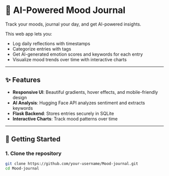 # 🌙 AI-Powered Mood Journal  

Track your moods, journal your day, and get AI-powered insights.  

This web app lets you:  
- Log daily reflections with timestamps  
- Categorize entries with tags  
- Get AI-generated emotion scores and keywords for each entry  
- Visualize mood trends over time with interactive charts  

---

## ✨ Features  
- **Responsive UI**: Beautiful gradients, hover effects, and mobile-friendly design  
- **AI Analysis**: Hugging Face API analyzes sentiment and extracts keywords  
- **Flask Backend**: Stores entries securely in SQLite  
- **Interactive Charts**: Track mood patterns over time  

---

## 🚀 Getting Started  

### 1. Clone the repository  
```bash
git clone https://github.com/your-username/Mood-journal.git
cd Mood-journal
